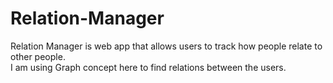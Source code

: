 # Relation-Manager
Relation Manager is web app that allows users to track how people relate to other people.\
I am using Graph concept here to find relations between the users.
